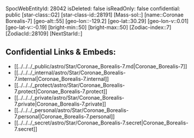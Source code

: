 ﻿---
location: [30.29,129.2,55]
type: Star
tags:
- astro/Star

---
SpocWebEntityId: 28042
isDeleted: false
isReadOnly: false
confidential: public
[star-class::G2]
[star-class-id::28191]
[Mass-sol::]
[name::Coronae Borealis-7]
[geo-alt::55]
[geo-lon::-129.2]
[geo-lat::30.29]
[geo-lon-v::0.01]
[geo-lat-v::-0.19]
[bright-min::50]
[bright-max::50]
[Zodiac-index::7]
[ZodiacId::28109]
[NextStarId::]



## Confidential Links & Embeds: 
- [[../../../_public/astro/Star/Coronae_Borealis-7.md|Coronae_Borealis-7]] 
- [[../../../_internal/astro/Star/Coronae_Borealis-7.internal|Coronae_Borealis-7.internal]] 
- [[../../../_protect/astro/Star/Coronae_Borealis-7.protect|Coronae_Borealis-7.protect]] 
- [[../../../_private/astro/Star/Coronae_Borealis-7.private|Coronae_Borealis-7.private]] 
- [[../../../_personal/astro/Star/Coronae_Borealis-7.personal|Coronae_Borealis-7.personal]] 
- [[../../../_secret/astro/Star/Coronae_Borealis-7.secret|Coronae_Borealis-7.secret]]

